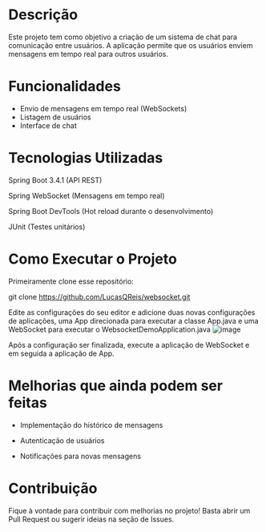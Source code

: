 
# Descrição

Este projeto tem como objetivo a criação de um sistema de chat para comunicação entre usuários. A aplicação permite que os usuários enviem mensagens em tempo real para outros usuários. 

# Funcionalidades

- Envio de mensagens em tempo real (WebSockets)
- Listagem de usuários 
- Interface de chat 

# Tecnologias Utilizadas

Spring Boot 3.4.1 (API REST)

Spring WebSocket (Mensagens em tempo real)

Spring Boot DevTools (Hot reload durante o desenvolvimento)

JUnit (Testes unitários)

# Como Executar o Projeto

Primeiramente clone esse repositório:

git clone https://github.com/LucasQReis/websocket.git


Edite as configurações do seu editor e adicione duas novas configurações de aplicações, uma App direcionada para executar a classe App.java e uma WebSocket para executar o WebsocketDemoApplication.java
![image](https://github.com/user-attachments/assets/65e9dd7f-7e45-47ea-b72c-6acaef3ae1ac)


Após a configuração ser finalizada, execute a aplicação de WebSocket e em seguida a aplicação de App.

# Melhorias que ainda podem ser feitas

- Implementação do histórico de mensagens

- Autenticação de usuários

- Notificações para novas mensagens

# Contribuição

Fique à vontade para contribuir com melhorias no projeto! Basta abrir um Pull Request ou sugerir ideias na seção de Issues.
